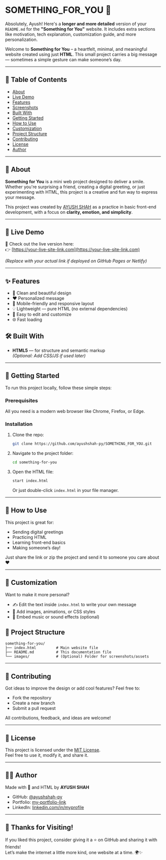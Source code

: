 # SOMETHING_FOR_YOU 🌟
Absolutely, Ayush! Here's a **longer and more detailed** version of your `README.md` for the **"Something for You"** website. It includes extra sections like motivation, tech explanation, customization guide, and more personalization.

Welcome to **Something for You** – a heartfelt, minimal, and meaningful website created using just **HTML**. This small project carries a big message — sometimes a simple gesture can make someone’s day.

---

## 📖 Table of Contents

- [About](#about)
- [Live Demo](#live-demo)
- [Features](#features)
- [Screenshots](#screenshots)
- [Built With](#built-with)
- [Getting Started](#getting-started)
- [How to Use](#how-to-use)
- [Customization](#customization)
- [Project Structure](#project-structure)
- [Contributing](#contributing)
- [License](#license)
- [Author](#author)

---

## 📌 About

**Something for You** is a mini web project designed to deliver a smile. Whether you're surprising a friend, creating a digital greeting, or just experimenting with HTML, this project is a creative and fun way to express your message.

This project was created by [AYUSH SHAH](https://github.com/ayushshah-py) as a practice in basic front-end development, with a focus on **clarity, emotion, and simplicity**.

---

## 🔗 Live Demo

🚀 Check out the live version here:  
👉 [https://your-live-site-link.com](https://your-live-site-link.com)

*(Replace with your actual link if deployed on GitHub Pages or Netlify)*

---

## ✨ Features

- 🎨 Clean and beautiful design
- ❤️ Personalized message
- 📱 Mobile-friendly and responsive layout
- 💡 Lightweight — pure HTML (no external dependencies)
- 🌈 Easy to edit and customize
- 🌐 Fast loading

## 🛠️ Built With

- **HTML5** — for structure and semantic markup  
*(Optional: Add CSS/JS if used later)*

---

## 🚀 Getting Started

To run this project locally, follow these simple steps:

### Prerequisites

All you need is a modern web browser like Chrome, Firefox, or Edge.

### Installation

1. Clone the repo:
   ```bash
   git clone https://github.com/ayushshah-py/SOMETHING_FOR_YOU.git
   ```
2. Navigate to the project folder:
   ```bash
   cd something-for-you
   ```
3. Open the HTML file:
   ```bash
   start index.html
   ```
   Or just double-click `index.html` in your file manager.

---

## 🧩 How to Use

This project is great for:

- Sending digital greetings
- Practicing HTML
- Learning front-end basics
- Making someone’s day!

Just share the link or zip the project and send it to someone you care about ❤️

---

## 🎨 Customization

Want to make it more personal?

- ✍️ Edit the text inside `index.html` to write your own message
- 🌈 Add images, animations, or CSS styles
- 🎵 Embed music or sound effects (optional)

## 📁 Project Structure

```
something-for-you/
├── index.html         # Main website file
├── README.md          # This documentation file
└── images/            # (Optional) Folder for screenshots/assets
```

---

## 🤝 Contributing

Got ideas to improve the design or add cool features? Feel free to:

- Fork the repository
- Create a new branch
- Submit a pull request

All contributions, feedback, and ideas are welcome!

---

## 📄 License

This project is licensed under the [MIT License](LICENSE).  
Feel free to use it, modify it, and share it.

---

## 👨‍💻 Author

Made with 💖 and HTML by **AYUSH SHAH**

- GitHub: [@ayushshah-py](https://github.com/ayushshah-py)
- Portfolio: [my-portfolio-link](https://ayush-shah.in/)
- LinkedIn: [linkedin.com/in/myprofile](https://www.linkedin.com/in/ayush-shah-937937265?originalSubdomain=in)

---

## 🙏 Thanks for Visiting!

If you liked this project, consider giving it a ⭐ on GitHub and sharing it with friends!  
Let’s make the internet a little more kind, one website at a time. 🌍✨
